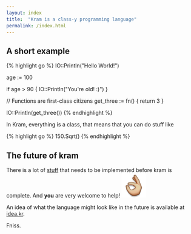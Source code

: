 ```yaml
---
layout: index
title:  "Kram is a class-y programming language"
permalink: /index.html
---
```


## A short example

{% highlight go %}
IO::Println("Hello World!")

age := 100

if age > 90 {
    IO::Println("You're old! :)")
}

// Functions are first-class citizens
get_three := fn() {
    return 3
}

IO::Println(get_three())
{% endhighlight %}

In Kram, everything is a class, that means that you can do stuff like

{% highlight go %}
150.Sqrt()
{% endhighlight %}
## The future of kram

There is a lot of [stuff](https://github.com/kram/kram/labels/Feature) that needs to be implemented before kram is complete. And **you** are very welcome to help! <img src="/assets/general/emoji/ok_hand.png" alt=":ok_hand:" class="emoji" />

An idea of what the language might look like in the future is available at [idea.kr](https://github.com/kram/kram/blob/master/idea.kr).

Fniss.